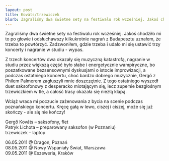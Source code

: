 ```yaml
---
layout: post
title: Kováts/trzewiczek
blurb: Zagraliśmy dwa świetne sety na festiwalu rok wcześniej. Jakoś chodziło mi to po głowie i odsłuchawszy kilkukrotnie nagrań z Budapesztu uznałem, że trzeba to powtórzyć. Zadzwoniłem, gdzie trzeba i udało mi się ustawić trzy koncerty i nagranie w studiu - wypas.
---
```

Zagraliśmy dwa świetne sety na festiwalu rok wcześniej. Jakoś chodziło mi to po głowie i odsłuchawszy kilkukrotnie nagrań z Budapesztu uznałem, że trzeba to powtórzyć. Zadzwoniłem, gdzie trzeba i udało mi się ustawić trzy koncerty i nagranie w studiu - wypas.

Z trzech koncertów dwa okazały się muzyczną katastrofą, nagranie w studiu przez większą część było słabe i energetycznie wampiryczne, bo poszatkowane bezsensownymi dyskusjami o istocie improwizacji, a podczas ostatniego koncertu, choć bardzo dobrego muzycznie, Gergő z Philem Palmerem zagłuszyli mnie doszczętnie. Z tego ostatniego wyszedł duet saksofonowy z desperacko miotającym się, lecz zupełnie bezgłośnym trzewiczkiem w tle, a całość trasy okazała się niezłą klapą.

Wciąż wraca mi poczucie zażenowania z bycia na scenie podczas poznańskiego koncertu. Kręcę gałą w lewo, ciszej i ciszej, może się już skończy - ale się nie kończy!

Gergő Kováts – saksofony, flet<br />
Patryk Lichota – preparowany saksofon (w Poznaniu)<br />
trzewiczek – laptop

<span>06.05.2011 @</span> Dragon, Poznań<br />
<span>08.05.2011 @</span> Nowy Wspaniały Świat, Warszawa<br />
<span>09.05.2011 @</span> Eszeweria, Kraków
